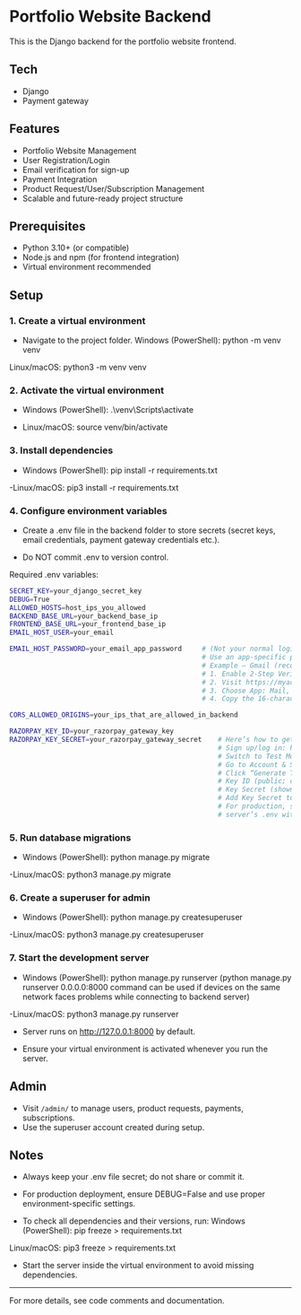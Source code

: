 # Portfolio Website Backend

This is the Django backend for the portfolio website frontend.

## Tech
- Django
- Payment gateway

## Features
- Portfolio Website Management
- User Registration/Login
- Email verification for sign-up
- Payment Integration
- Product Request/User/Subscription Management
- Scalable and future-ready project structure

## Prerequisites

- Python 3.10+ (or compatible)
- Node.js and npm (for frontend integration)
- Virtual environment recommended

## Setup

### 1. Create a virtual environment
- Navigate to the project folder. 
Windows (PowerShell): 
python -m venv venv

Linux/macOS:
python3 -m venv venv

### 2. Activate the virtual environment
- Windows (PowerShell):
.\venv\Scripts\activate

- Linux/macOS:
source venv/bin/activate

### 3. Install dependencies
- Windows (PowerShell):
pip install -r requirements.txt

-Linux/macOS:
pip3 install -r requirements.txt

### 4. Configure environment variables
- Create a .env file in the backend folder to store secrets (secret keys, email credentials, payment gateway credentials etc.).

- Do NOT commit .env to version control.

Required .env variables:

```bash
SECRET_KEY=your_django_secret_key
DEBUG=True
ALLOWED_HOSTS=host_ips_you_allowed
BACKEND_BASE_URL=your_backend_base_ip
FRONTEND_BASE_URL=your_frontend_base_ip
EMAIL_HOST_USER=your_email

EMAIL_HOST_PASSWORD=your_email_app_password     # (Not your normal login password)
                                                # Use an app-specific password or SMTP API key from your email provider.
                                                # Example – Gmail (recommended for this setup):
                                                # 1. Enable 2-Step Verification on your Gmail account.
                                                # 2. Visit https://myaccount.google.com/apppasswords
                                                # 3. Choose App: Mail, Device: Other (or your choice)
                                                # 4. Copy the 16-character code (remove spaces when adding to .env)

CORS_ALLOWED_ORIGINS=your_ips_that_are_allowed_in_backend

RAZORPAY_KEY_ID=your_razorpay_gateway_key
RAZORPAY_KEY_SECRET=your_razorpay_gateway_secret    # Here’s how to get your Razorpay API keys (Key ID and Key Secret):
                                                    # Sign up/log in: https://dashboard.razorpay.com
                                                    # Switch to Test Mode (top-right toggle) for development.
                                                    # Go to Account & Settings → API Keys.
                                                    # Click “Generate Test Key.” You’ll see:
                                                    # Key ID (public; can be used on frontend)
                                                    # Key Secret (shown once; download/copy it now)
                                                    # Add Key Secret to backend .env
                                                    # For production, switch to Live Mode and “Generate Live Key,” then update the 
                                                    # server’s .env with the live values (do not mix test and live keys).
```

### 5. Run database migrations
- Windows (PowerShell):
python manage.py migrate

-Linux/macOS:
python3 manage.py migrate

### 6. Create a superuser for admin
- Windows (PowerShell):
python manage.py createsuperuser

-Linux/macOS:
python3 manage.py createsuperuser

### 7. Start the development server
- Windows (PowerShell):
python manage.py runserver
(python manage.py runserver 0.0.0.0:8000 command can be used if devices on the same network faces problems while connecting to backend server)

-Linux/macOS:
python3 manage.py runserver

- Server runs on http://127.0.0.1:8000 by default.

- Ensure your virtual environment is activated whenever you run the server.

## Admin
- Visit `/admin/` to manage users, product requests, payments, subscriptions.
- Use the superuser account created during setup.

## Notes
- Always keep your .env file secret; do not share or commit it.

- For production deployment, ensure DEBUG=False and use proper environment-specific settings.

- To check all dependencies and their versions, run:
Windows (PowerShell):
pip freeze > requirements.txt

Linux/macOS:
pip3 freeze > requirements.txt

- Start the server inside the virtual environment to avoid missing dependencies.

---

For more details, see code comments and documentation.
